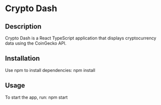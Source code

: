 # Crypto Dash

## Description
Crypto Dash is a React TypeScript application that displays cryptocurrency data using the CoinGecko API.

## Installation
Use npm to install dependencies:
npm install

## Usage
To start the app, run:
npm start